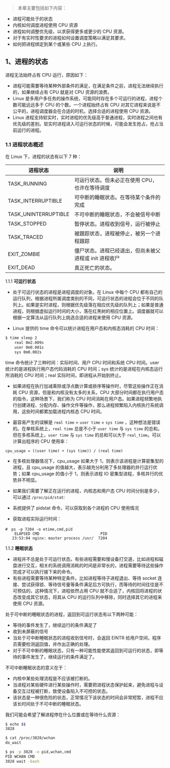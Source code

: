 > 本章主要包括如下内容：
* 进程可能处于的状态
* 内核如何调度进程使用 CPU 资源
* 进程如何调整优先级，以求获得更多或更少的 CPU 资源。
* 对于有实时性要求的进程如何设置调度策略以满足其要求。
* 如何把进程绑定到某个或某些 CPU 上执行。


## 1、进程的状态

进程无法始终占有 CPU 运行，原因如下：
* 进程可能需要等待某种外部条件的满足，在满足条件之前，进程无法继续执行的，如果继续占有 CPU 就是对 CPU 资源的浪费。
* Linux 是多用户多任务的操作系统，可能同时存在多个可运行的进程，进程个数可能远远多于 CPU 的个数。一个进程始终占有 CPU 对其它进程来说是不公平的，进程调度器会在合适的时机，选择合适的进程使用 CPU 资源。
* Linux 进程支持软实时，实时进程的优先级高于普通进程，实时进程之间也有优先级的差别。软实时进程进入可运行状态的时候，可能会发生抢占，抢占当前运行的进程。

### 1.1 进程状态概述
在 Linux 下，进程的状态有以下 7 种：

|进程状态|说明|
---|---
|TASK_RUNNING|可运行状态。但未必正在使用 CPU，也许在等待调度|
|TASK_INTERRUPTIBLE|可中断的睡眠状态。在等待某个条件的完成|
|TASK_UNINTERRUPTIBLE|不可中断的睡眠状态，不会被信号中断|
|TASK_STOPPED|暂停状态。进程收到信号，运行被停止|
|TASK_TRACED|被跟踪状态，进程被停止，被另一个进程跟踪|
|EXIT_ZOMBIE|僵尸状态。进程已经退出，但尚未被父进程或 init 进程收尸|
|EXIT_DEAD|真正死亡的状态。|

1.1.1 **可运行状态**

* 处于可运行状态的进程是进程调度的对象。在 Linux 中每个 CPU 都有自己的运行队列，根据进程所属调度类别的不同，可运行状态的进程会位于不同的队列上。如果是实时进程，则根据优先级落在相应优先级的队列上；如果是普通进程，则根据虚拟运行时间的大小，落在红黑树的相应位置上。调度器就可以根据一定算法从运行队列上挑选合适的进程来使用 CPU 资源。

* Linux 提供的 time 命令可以统计进程在用户态和内核态消耗的 CPU 时间：
```sh
$ time sleep 2
    real 0m2.009s
    user 0m0.001s
    sys 0m0.002s
```
time 命令统计了三种时间：实际时间、用户 CPU 时间和系统 CPU 时间。user 统计的是进程执行用户态代码消耗的 CPU 时间；sys 统计的是进程在内核态运行所消耗的 CPU 时间；real 实际时间，即进程从开始到终止。

* 如果进程在执行加减乘除或浮点数计算或排序等操作时，尽管这些操作正在消耗 CPU 资源，但是和内核没有太多的关系，CPU 大部分时间都在执行用户态的指令，这种场景下，我们称为 CPU 时间消耗在用户态。如果进程频繁地执行创建进程、分配内存、操作文件等操作，那么进程频繁陷入内核执行系统调用，这些时间都累加载进程内核态 CPU 时间。

* 最容易产生的误解是 `real time` = `user time` + `sys time` ，这种想法是错误的。在单核系统上，`real time` 总是不小于 `user time` 与 `sys time` 的总和。但在多核系统上，`user time` 与 `sys time` 的总和可以大于 `real_time`。可以计算出程序的 CPU 使用率：
```
cpu_usage = ((user time) + (sys time)) / (real time)
```
* 在多核处理器情况下，cpu_usage 如果大于 1，则表示该进程是计算密集型的进程，且 cpu_usage 的值越大，表示越充分利用了多处理器的并行运行优势；如果 cpu_usage 的值小于 1，则表示进程 IO 密集型进程，多核并行的优势并不明显。

* 如果我们需要了解正在运行的进程，内核态和用户态 CPU 时间分别是多少，可以通过 `/proc/pid/stat`:
* 系统提供了 pidstat 命令，可以获取到各个进程的 CPU 使用情况
* 获取进程实际运行时间：
```
#　ps -p 7204 -o etime,cmd,pid
    ELAPSED CMD                           PID
   23:53:04 nginx: master process /usr/  7204
```

1.1.2 **睡眠状态**

* 进程并不总是处于可运行状态。有些进程需要和慢设备打交道，比如进程和磁盘进行交互，相关的系统调用消耗的时间是非常长的，进程需要等待这些操作完成才可以执行接下来的命令。
* 有些进程需要等待某种特定条件。比如进程等待子进程退出、等待 socket 连接、尝试获得锁、等待信号量等条件满足后方可执行，而等待的时间往往是不可预估的，这种情况下，进程依然占用 CPU 就不合适了，内核回将进程的状态改变成其它状态，将其从 CPU 的运行队列中移除，同时选择其它的进程来使用 CPU 资源。

处于可中断的睡眠状态的进程，返回到可运行状态有以下两种可能：
* 等待的事件发生了，继续运行的条件满足了
* 收到未屏蔽的信号
* 当处于可中断睡眠状态的进程收到信号时，会返回 EINTR 给用户空间，程序员需要检测返回值，并作出正确的处理。
* 对于不可中断的睡眠状态，只有一种可能性能使其返回到可运行的状态，即等待的事件发生了，继续运行的条件满足了。


不可中断睡眠状态的意义在于：
* 内核中某些处理流程是不应该被打断的。
* 当进程对某些硬件进行某些操作时，需要把进程状态保护起来，避免进程与设备交互过程被打断，致使设备陷入不可控的状态。
* 该状态是一种很危险的状态，正常情况下该状态的时间会非常短暂，进程不应该长时间处于不可中断的睡眠状态。

我们可能会希望了解进程停在什么位置或在等待什么资源：
```sh
$ echo $$
3828

$ cat /proc/3828/wchan
do_wait

$ ps -p 3828 -o pid,wchan,cmd
PID WCHAN CMD
3828 wait -bash
```


